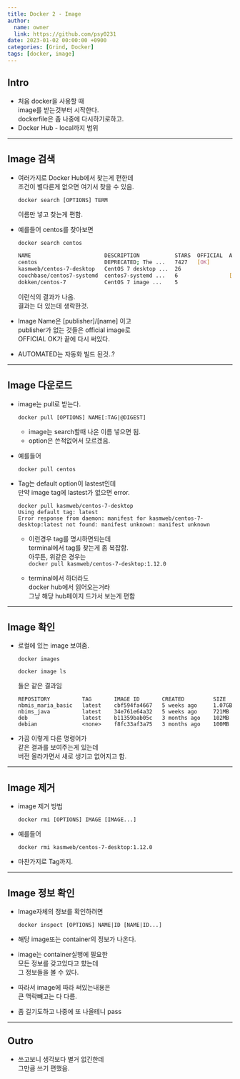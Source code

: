 ```yaml
---
title: Docker 2 - Image
author:
  name: owner
  link: https://github.com/psy0231
date: 2023-01-02 00:00:00 +0900
categories: [Grind, Docker]
tags: [docker, image]
---
```

## Intro

- 처음 docker을 사용할 때  
image를 받는것부터 시작한다.  
dockerfile은 좀 나중에 다시하기로하고.
- Docker Hub - local까지 범위

---

## Image 검색

- 여러가지로 Docker Hub에서 찾는게 편한데  
조건이 별다른게 없으면 여기서 찾을 수 있음.
  
  ```docker
  docker search [OPTIONS] TERM
  ```
  
  이름만 넣고 찾는게 편함.
  
- 예를들어 centos를 찾아보면
  
  ```bash
  docker search centos
  ```
  
  ```bash
  NAME                       DESCRIPTION           STARS  OFFICIAL  AUTOMATED
  centos                     DEPRECATED; The ...   7427   [OK]      
  kasmweb/centos-7-desktop   CentOS 7 desktop ...  26               
  couchbase/centos7-systemd  centos7-systemd ...   6                [OK]
  dokken/centos-7            CentOS 7 image ...    5                
  ```
  이런식의 결과가 나옴.  
  결과는 더 있는데 생락한것.

- Image Name은 [publisher]/[name] 이고  
publisher가 없는 것들은 official image로  
OFFICIAL OK가 끝에 다시 써있다.
- AUTOMATED는 자동화 빌드 된것..?

---

## Image 다운로드

- image는 pull로 받는다.
  
  ```
  docker pull [OPTIONS] NAME[:TAG|@DIGEST]
  ```
  
  - image는 search할때 나온 이름 넣으면 됨.
  - option은 쓴적없어서 모르겠음.
- 예를들어
  
  ```docker
  docker pull centos
  ```
  
- Tag는 default option이 lastest인데  
만약 image tag에 lastest가 없으면 error.
  
  ```docker
  docker pull kasmweb/centos-7-desktop 
  Using default tag: latest
  Error response from daemon: manifest for kasmweb/centos-7-desktop:latest not found: manifest unknown: manifest unknown
  ```
  
  - 이런경우 tag를 명시하면되는데  
  terminal에서 tag를 찾는게 좀 복잡함.  
  아무튼, 위같은 경우는  
  `docker pull kasmweb/centos-7-desktop:1.12.0`
  
  - terminal에서 하더라도  
  docker hub에서 읽어오는거라    
  그냥 해당 hub페이지 드가서 보는게 편함

---

## Image 확인

- 로컬에 있는 image 보여줌.
  
  ```
  docker images
  
  docker image ls
  ```
  
  둘은 같은 결과임
  
  ```
  REPOSITORY          TAG       IMAGE ID       CREATED         SIZE
  nbmis_maria_basic   latest    cbf594fa4667   5 weeks ago     1.07GB
  nbims_java          latest    34e761e64a32   5 weeks ago     721MB
  deb                 latest    b11359bab05c   3 months ago    102MB
  debian              <none>    f8fc33af3a75   3 months ago    100MB
  ```
  
- 가끔 이렇게 다른 명령어가  
같은 결과를 보여주는게 있는데  
버전 올라가면서 새로 생기고 없어지고 함.

---

## Image 제거

- image 제거 방법
  
  ```
  docker rmi [OPTIONS] IMAGE [IMAGE...]
  ```
  
- 예를들어
  
  ```docker
  docker rmi kasmweb/centos-7-desktop:1.12.0
  ```
  
- 마찬가지로 Tag까지.

---

## Image 정보 확인

- Image자체의 정보를 확인하려면
  
  ```
  docker inspect [OPTIONS] NAME|ID [NAME|ID...]
  ```
  
- 해당 image또는 container의 정보가 나온다.
- image는 container실행에 필요한  
모든 정보를 갖고있다고 햤는데  
그 정보들을 볼 수 있다.
- 따라서 image에 따라 써있는내용은  
큰 맥락빼고는 다 다름.
- 좀 길기도하고 나중에 또 나올테니 pass

---

## Outro

- 쓰고보니 생각보다 별거 없긴한데  
그만큼 쓰기 편했음.